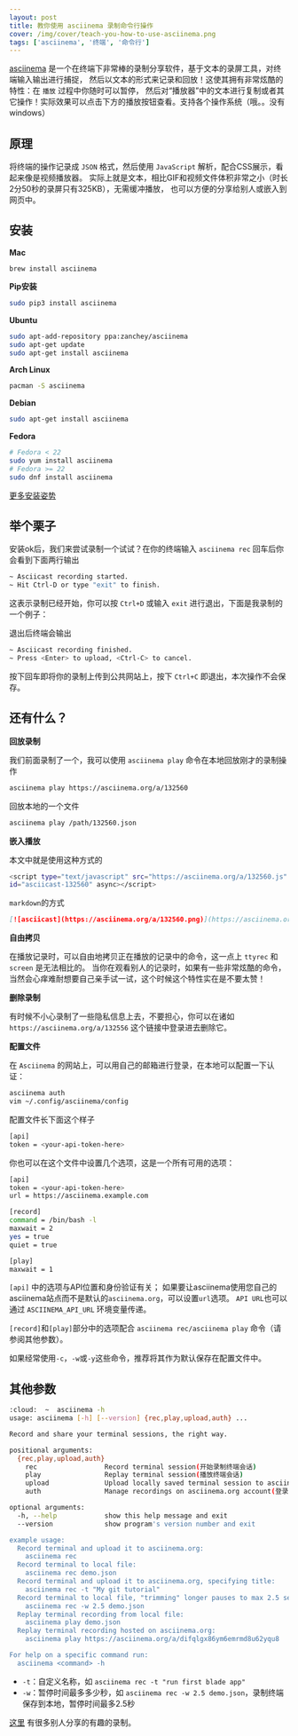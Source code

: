```yaml
---
layout: post
title: 教你使用 asciinema 录制命令行操作
cover: /img/cover/teach-you-how-to-use-asciinema.png
tags: ['asciinema', '终端', '命令行']
---
```


[asciinema](https://asciinema.org/) 是一个在终端下非常棒的录制分享软件，基于文本的录屏工具，对终端输入输出进行捕捉，
然后以文本的形式来记录和回放！这使其拥有非常炫酷的特性：在 `播放` 过程中你随时可以暂停，
然后对“播放器”中的文本进行复制或者其它操作！实际效果可以点击下方的播放按钮查看。支持各个操作系统（哦。。没有windows）

<!-- more -->

## 原理

将终端的操作记录成 `JSON` 格式，然后使用 `JavaScript` 解析，配合CSS展示，看起来像是视频播放器。
实际上就是文本，相比GIF和视频文件体积非常之小（时长2分50秒的录屏只有325KB），无需缓冲播放，
也可以方便的分享给别人或嵌入到网页中。

## 安装

**Mac**

```shell
brew install asciinema
```

**Pip安装**

```bash
sudo pip3 install asciinema
```

**Ubuntu**

```bash
sudo apt-add-repository ppa:zanchey/asciinema
sudo apt-get update
sudo apt-get install asciinema
```

**Arch Linux**

```bash
pacman -S asciinema
```

**Debian**

```bash
sudo apt-get install asciinema
```

**Fedora**

```bash
# Fedora < 22
sudo yum install asciinema
# Fedora >= 22
sudo dnf install asciinema
```

[更多安装姿势](https://asciinema.org/docs/installation)

## 举个栗子

安装ok后，我们来尝试录制一个试试？在你的终端输入 `asciinema rec` 回车后你会看到下面两行输出

```bash
~ Asciicast recording started.
~ Hit Ctrl-D or type "exit" to finish.
```

这表示录制已经开始，你可以按 `Ctrl+D` 或输入 `exit` 进行退出，下面是我录制的一个例子：

<script type="text/javascript" src="https://asciinema.org/a/132560.js" id="asciicast-132560" async></script>

退出后终端会输出

```bash
~ Asciicast recording finished.
~ Press <Enter> to upload, <Ctrl-C> to cancel.
```

按下回车即将你的录制上传到公共网站上，按下 `Ctrl+C` 即退出，本次操作不会保存。

## 还有什么？

**回放录制**

我们前面录制了一个，我可以使用 `asciinema play` 命令在本地回放刚才的录制操作

```bash
asciinema play https://asciinema.org/a/132560
```

回放本地的一个文件

```bash
asciinema play /path/132560.json
```

**嵌入播放**

本文中就是使用这种方式的

```bash
<script type="text/javascript" src="https://asciinema.org/a/132560.js"
id="asciicast-132560" async></script>
```

`markdown`的方式

```markdown
[![asciicast](https://asciinema.org/a/132560.png)](https://asciinema.org/a/132560)
```

**自由拷贝**

在播放记录时，可以自由地拷贝正在播放的记录中的命令，这一点上 `ttyrec` 和 `screen` 是无法相比的。
当你在观看别人的记录时，如果有一些非常炫酷的命令，当然会心痒难耐想要自己亲手试一试，这个时候这个特性实在是不要太赞！

**删除录制**

有时候不小心录制了一些隐私信息上去，不要担心，你可以在诸如 `https://asciinema.org/a/132556` 这个链接中登录进去删除它。

**配置文件**

在 `Asciinema` 的网站上，可以用自己的邮箱进行登录，在本地可以配置一下认证：

```bash
asciinema auth
vim ~/.config/asciinema/config
```

配置文件长下面这个样子

```bash
[api]
token = <your-api-token-here>
```

你也可以在这个文件中设置几个选项，这是一个所有可用的选项：

```bash
[api]
token = <your-api-token-here>
url = https://asciinema.example.com

[record]
command = /bin/bash -l
maxwait = 2
yes = true
quiet = true

[play]
maxwait = 1
```

`[api]` 中的选项与API位置和身份验证有关；
如果要让asciinema使用您自己的asciinema站点而不是默认的`asciinema.org`，可以设置`url`选项。
`API URL`也可以通过 `ASCIINEMA_API_URL` 环境变量传递。

`[record]`和`[play]`部分中的选项配合 `asciinema rec/asciinema play` 命令（请参阅其他参数）。

如果经常使用`-c`，`-w`或`-y`这些命令，推荐将其作为默认保存在配置文件中。

## 其他参数

```bash
:cloud:  ~  asciinema -h
usage: asciinema [-h] [--version] {rec,play,upload,auth} ...

Record and share your terminal sessions, the right way.

positional arguments:
  {rec,play,upload,auth}
    rec                 Record terminal session(开始录制终端会话)
    play                Replay terminal session(播放终端会话)
    upload              Upload locally saved terminal session to asciinema.org(上传本地录制内容到asciinema)
    auth                Manage recordings on asciinema.org account(登录asciinema账号管理录制记录)

optional arguments:
  -h, --help            show this help message and exit
  --version             show program's version number and exit

example usage:
  Record terminal and upload it to asciinema.org:
    asciinema rec
  Record terminal to local file:
    asciinema rec demo.json
  Record terminal and upload it to asciinema.org, specifying title:
    asciinema rec -t "My git tutorial"
  Record terminal to local file, "trimming" longer pauses to max 2.5 sec:
    asciinema rec -w 2.5 demo.json
  Replay terminal recording from local file:
    asciinema play demo.json
  Replay terminal recording hosted on asciinema.org:
    asciinema play https://asciinema.org/a/difqlgx86ym6emrmd8u62yqu8

For help on a specific command run:
  asciinema <command> -h
```

- `-t`：自定义名称，如 `asciinema rec -t "run first blade app"`
- `-w`：暂停时间最多多少秒，如 `asciinema rec -w 2.5 demo.json`，录制终端保存到本地，暂停时间最多2.5秒

[这里](https://asciinema.org/browse/featured) 有很多别人分享的有趣的录制。
